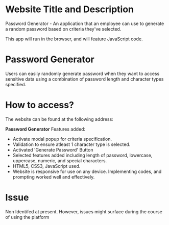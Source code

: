 # Website Title and Description

Password Generator - An application that an employee can use to generate a random password based on criteria they've selected.

 This app will run in the browser, and will feature JavaScript code.

 
# Password Generator
Users can easily randomly generate password when they want to access sensitive data using a combination of password length and character types specified.

# How to access?
The website can be found at the following address:



**Password Generator**
Features added:
- Activate modal popup for criteria specification.
- Validation to ensure atleast 1 character type is selected.
- Activated 'Generate Password' Button
- Selected features added including length of password, lowercase, uppercase, numeric, and special characters.
- HTML5, CSS3, JavaScript used.
- Website is responsive for use on any device.
Implementing codes, and prompting worked well and effectively. 


# Issue 
Non Identifed at present. However, issues might surface during the course of using the platform

